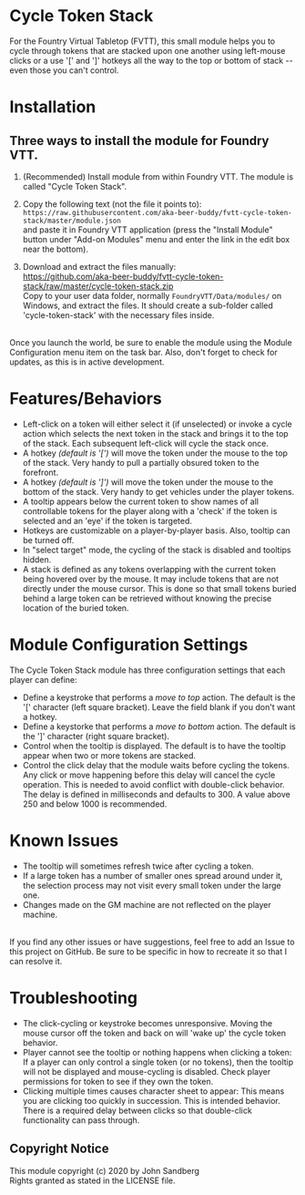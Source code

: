 # Cycle Token Stack
For the Fountry Virtual Tabletop (FVTT), this small module helps you to cycle through tokens that are stacked upon one another using left-mouse clicks or a use '[' and ']' hotkeys all the way to the top or bottom of stack -- even those you can't control.

# Installation
## Three ways to install the module for Foundry VTT.
1. (Recommended) Install module from within Foundry VTT. The module is called "Cycle Token Stack". 

2. Copy the following text (not the file it points to): <br>
`https://raw.githubusercontent.com/aka-beer-buddy/fvtt-cycle-token-stack/master/module.json` <br>
and paste it in Foundry VTT application (press the "Install Module" button under "Add-on Modules" menu and enter the link in the edit box near the bottom). <br>

3. Download and extract the files manually: <br>
https://github.com/aka-beer-buddy/fvtt-cycle-token-stack/raw/master/cycle-token-stack.zip <br>
Copy to your user data folder, normally `FoundryVTT/Data/modules/` on Windows, and extract the files. It should create a sub-folder called 'cycle-token-stack' with the necessary files inside. <br>
<br>
Once you launch the world, be sure to enable the module using the Module Configuration menu item on the task bar.  Also, don't forget to check for updates, as this is in active development.

# Features/Behaviors
 - Left-click on a token will either select it (if unselected) or invoke a cycle action which selects the next token in the stack and brings it to the top of the stack. Each subsequent left-click will cycle the stack once.
 - A hotkey _(default is '[')_ will move the token under the mouse to the top of the stack. Very handy to pull a partially obsured token to the forefront.
 - A hotkey _(default is ']')_ will move the token under the mouse to the bottom of the stack.  Very handy to get vehicles under the player tokens.
 - A tooltip appears below the current token to show names of all controllable tokens for the player along with a 'check' if the token is selected and an 'eye' if the token is targeted.
 - Hotkeys are customizable on a player-by-player basis. Also, tooltip can be turned off.
 - In "select target" mode, the cycling of the stack is disabled and tooltips hidden.
 - A stack is defined as any tokens overlapping with the current token being hovered over by the mouse. It may include tokens that are not directly under the mouse cursor.  This is done so that small tokens buried behind a large token can be retrieved without knowing the precise location of the buried token.
 
 # Module Configuration Settings
The Cycle Token Stack module has three configuration settings that each player can define:
 - Define a keystroke that performs a _move to top_ action.  The default is the '[' character (left square bracket). Leave the field blank if you don't want a hotkey.
 - Define a keystorke that performs a _move to bottom_ action.  The default is the ']' character (right square bracket).
 - Control when the tooltip is displayed. The default is to have the tooltip appear when two or more tokens are stacked.
 - Control the click delay that the module waits before cycling the tokens. Any click or move happening before this delay will cancel the cycle operation. This is needed to avoid conflict with double-click behavior.  The delay is defined in milliseconds and defaults to 300.  A value above 250 and below 1000 is recommended.
 
 # Known Issues
 - The tooltip will sometimes refresh twice after cycling a token.
 - If a large token has a number of smaller ones spread around under it, the selection process may not visit every small token under the large one.
 - Changes made on the GM machine are not reflected on the player machine.
<br>
If you find any other issues or have suggestions, feel free to add an Issue to this project on GitHub.  Be sure to be specific in how to recreate it so that I can resolve it.

# Troubleshooting
 - The click-cycling or keystroke becomes unresponsive. Moving the mouse cursor off the token and back on will 'wake up' the cycle token behavior.
 - Player cannot see the tooltip or nothing happens when clicking a token: If a player can only control a single token (or no tokens), then the tooltip will not be displayed and mouse-cycling is disabled. Check player permissions for token to see if they own the token.
 - Clicking multiple times causes character sheet to appear: This means you are clicking too quickly in succession. This is intended behavior. There is a required delay between clicks so that double-click functionality can pass through.

## Copyright Notice
This module copyright (c) 2020 by John Sandberg <br>
Rights granted as stated in the LICENSE file.
